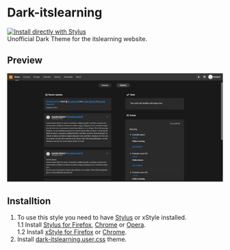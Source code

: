 # Dark-itslearning 
[![Install directly with Stylus](https://img.shields.io/badge/Install%20directly%20with-Stylus-00adad.svg)](https://raw.githubusercontent.com/Drumber/Dark-itslearning/master/dark-itslearning.user.css)  
Unofficial Dark Theme for the itslearning website.

## Preview
![Preview of the Dark-itslearning theme](./images/Screenshot_Home.png)

## Installtion
1. To use this style you need to have [Stylus](https://add0n.com/stylus.html) or xStyle installed.  
  1.1 Install [Stylus for Firefox](https://addons.mozilla.org/en-US/firefox/addon/styl-us/), [Chrome](https://chrome.google.com/webstore/detail/stylus/clngdbkpkpeebahjckkjfobafhncgmne) or [Opera](https://addons.opera.com/en-gb/extensions/details/stylus/).  
  1.2 Install [xStyle for Firefox](https://addons.mozilla.org/firefox/addon/xstyle/) or [Chrome](https://chrome.google.com/webstore/detail/xstyle/hncgkmhphmncjohllpoleelnibpmccpj).
2. Install [dark-itslearning.user.css](https://raw.githubusercontent.com/Drumber/Dark-itslearning/master/dark-itslearning.user.css) theme.

